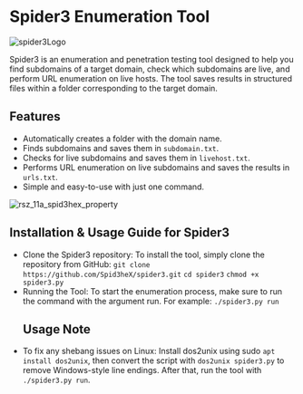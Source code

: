 # Spider3 Enumeration Tool

![spider3Logo](https://github.com/user-attachments/assets/7f392565-5b08-4c66-9649-33085dae8600)

Spider3 is an enumeration and penetration testing tool designed to help you find subdomains of a target domain, check which subdomains are live, and perform URL enumeration on live hosts. The tool saves results in structured files within a folder corresponding to the target domain.

## Features
- Automatically creates a folder with the domain name.
- Finds subdomains and saves them in `subdomain.txt`.
- Checks for live subdomains and saves them in `livehost.txt`.
- Performs URL enumeration on live subdomains and saves the results in `urls.txt`.
- Simple and easy-to-use with just one command.

![rsz_11a_spid3hex_property](https://github.com/user-attachments/assets/189ce2f6-afd3-4462-8d2f-de7bf2be4ec2)

## Installation & Usage Guide for Spider3
- Clone the Spider3 repository: To install the tool, simply clone the repository from GitHub:
 `git clone https://github.com/Spid3heX/spider3.git`
 `cd spider3`
 `chmod +x spider3.py`
- Running the Tool: To start the enumeration process, make sure to run the command with the argument run. For example:
  `./spider3.py run`
  ## Usage Note
- To fix any shebang issues on Linux:
  Install dos2unix using sudo `apt install dos2unix`, then convert the script with `dos2unix spider3.py` to remove Windows-style line endings. After that, run the tool with   `./spider3.py run`.

